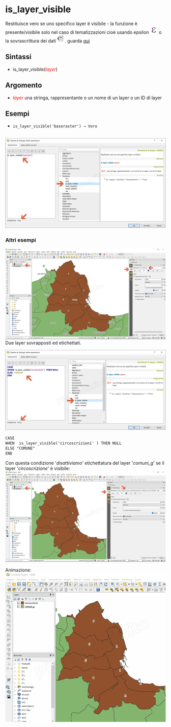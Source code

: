 # is_layer_visible

Restituisce vero se uno specifico layer è visibile - la funzione è presente/visibile solo nel caso di tematizzazioni cioè usando epsilon ![](../../img/mIconExpression.png) o la sovrascrittura dei dati ![](../../img/mIconDataDefine.png). guarda [qui](https://github.com/qgis/QGIS/pull/4045)

## Sintassi

* is_layer_visible(_<span style="color:red;">layer</span>_)

## Argomento

* _<span style="color:red;">layer</span>_ una stringa, rappresentante o un nome di un layer o un ID di layer

## Esempi

* `is_layer_visible('baseraster') → Vero`

![](../../img/generale/is_layer_visible1.png)
---
### Altri esempi

![](../../img/generale/is_layer_visible3.png)
Due layer sovrapposti ed etichettati.

![](../../img/generale/is_layer_visible2.png)

```
CASE 
WHEN  is_layer_visible('circoscrizioni' ) THEN NULL
ELSE "COMUNE" 
END
```
Con questa condizione '_disattiviamo_' etichettatura del layer '_comuni_g_' se il layer '_circoscrizione_' è visibile:
![](../../img/generale/is_layer_visible4.png)

Animazione:
![](../../img/generale/is_layer_visible5.gif)
